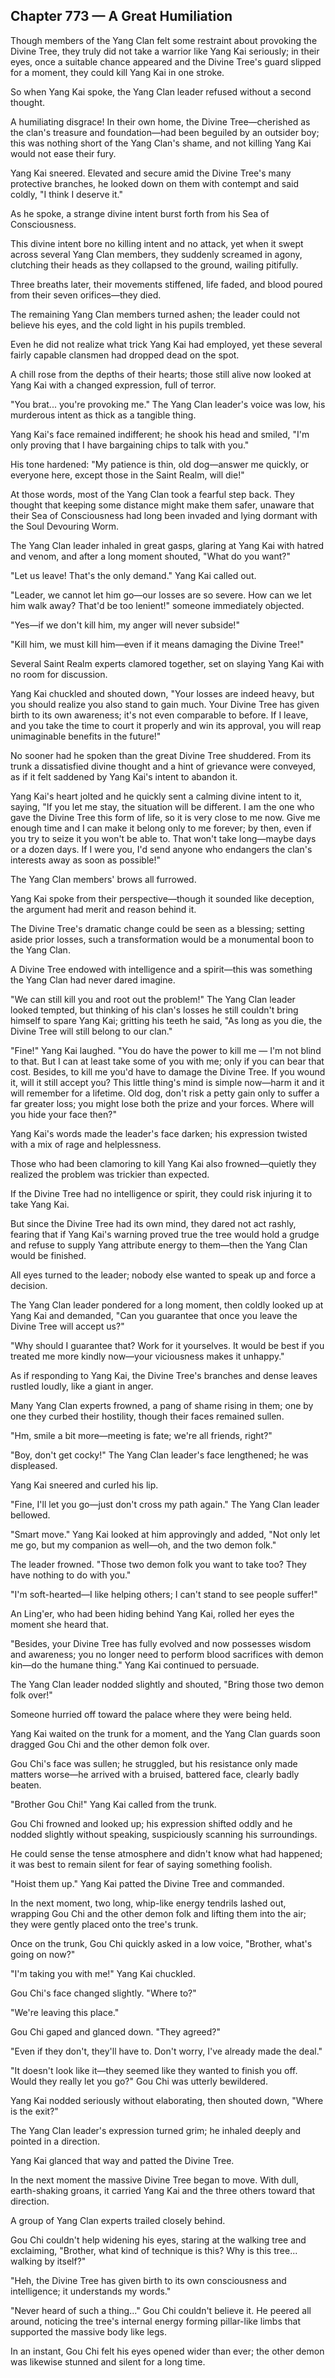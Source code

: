 ## Chapter 773 — A Great Humiliation

Though members of the Yang Clan felt some restraint about provoking the Divine Tree, they truly did not take a warrior like Yang Kai seriously; in their eyes, once a suitable chance appeared and the Divine Tree's guard slipped for a moment, they could kill Yang Kai in one stroke.

So when Yang Kai spoke, the Yang Clan leader refused without a second thought.

A humiliating disgrace! In their own home, the Divine Tree—cherished as the clan's treasure and foundation—had been beguiled by an outsider boy; this was nothing short of the Yang Clan's shame, and not killing Yang Kai would not ease their fury.

Yang Kai sneered. Elevated and secure amid the Divine Tree's many protective branches, he looked down on them with contempt and said coldly, "I think I deserve it."

As he spoke, a strange divine intent burst forth from his Sea of Consciousness.

This divine intent bore no killing intent and no attack, yet when it swept across several Yang Clan members, they suddenly screamed in agony, clutching their heads as they collapsed to the ground, wailing pitifully.

Three breaths later, their movements stiffened, life faded, and blood poured from their seven orifices—they died.

The remaining Yang Clan members turned ashen; the leader could not believe his eyes, and the cold light in his pupils trembled.

Even he did not realize what trick Yang Kai had employed, yet these several fairly capable clansmen had dropped dead on the spot.

A chill rose from the depths of their hearts; those still alive now looked at Yang Kai with a changed expression, full of terror.

"You brat... you're provoking me." The Yang Clan leader's voice was low, his murderous intent as thick as a tangible thing.

Yang Kai's face remained indifferent; he shook his head and smiled, "I'm only proving that I have bargaining chips to talk with you."

His tone hardened: "My patience is thin, old dog—answer me quickly, or everyone here, except those in the Saint Realm, will die!"

At those words, most of the Yang Clan took a fearful step back. They thought that keeping some distance might make them safer, unaware that their Sea of Consciousness had long been invaded and lying dormant with the Soul Devouring Worm.

The Yang Clan leader inhaled in great gasps, glaring at Yang Kai with hatred and venom, and after a long moment shouted, "What do you want?"

"Let us leave! That's the only demand." Yang Kai called out.

"Leader, we cannot let him go—our losses are so severe. How can we let him walk away? That'd be too lenient!" someone immediately objected.

"Yes—if we don't kill him, my anger will never subside!"

"Kill him, we must kill him—even if it means damaging the Divine Tree!"

Several Saint Realm experts clamored together, set on slaying Yang Kai with no room for discussion.

Yang Kai chuckled and shouted down, "Your losses are indeed heavy, but you should realize you also stand to gain much. Your Divine Tree has given birth to its own awareness; it's not even comparable to before. If I leave, and you take the time to court it properly and win its approval, you will reap unimaginable benefits in the future!"

No sooner had he spoken than the great Divine Tree shuddered. From its trunk a dissatisfied divine thought and a hint of grievance were conveyed, as if it felt saddened by Yang Kai's intent to abandon it.

Yang Kai's heart jolted and he quickly sent a calming divine intent to it, saying, "If you let me stay, the situation will be different. I am the one who gave the Divine Tree this form of life, so it is very close to me now. Give me enough time and I can make it belong only to me forever; by then, even if you try to seize it you won't be able to. That won't take long—maybe days or a dozen days. If I were you, I'd send anyone who endangers the clan's interests away as soon as possible!"

The Yang Clan members' brows all furrowed.

Yang Kai spoke from their perspective—though it sounded like deception, the argument had merit and reason behind it.

The Divine Tree's dramatic change could be seen as a blessing; setting aside prior losses, such a transformation would be a monumental boon to the Yang Clan.

A Divine Tree endowed with intelligence and a spirit—this was something the Yang Clan had never dared imagine.

"We can still kill you and root out the problem!" The Yang Clan leader looked tempted, but thinking of his clan's losses he still couldn't bring himself to spare Yang Kai; gritting his teeth he said, "As long as you die, the Divine Tree will still belong to our clan."

"Fine!" Yang Kai laughed. "You do have the power to kill me — I'm not blind to that. But I can at least take some of you with me; only if you can bear that cost. Besides, to kill me you'd have to damage the Divine Tree. If you wound it, will it still accept you? This little thing's mind is simple now—harm it and it will remember for a lifetime. Old dog, don't risk a petty gain only to suffer a far greater loss; you might lose both the prize and your forces. Where will you hide your face then?"

Yang Kai's words made the leader's face darken; his expression twisted with a mix of rage and helplessness.

Those who had been clamoring to kill Yang Kai also frowned—quietly they realized the problem was trickier than expected.

If the Divine Tree had no intelligence or spirit, they could risk injuring it to take Yang Kai.

But since the Divine Tree had its own mind, they dared not act rashly, fearing that if Yang Kai's warning proved true the tree would hold a grudge and refuse to supply Yang attribute energy to them—then the Yang Clan would be finished.

All eyes turned to the leader; nobody else wanted to speak up and force a decision.

The Yang Clan leader pondered for a long moment, then coldly looked up at Yang Kai and demanded, "Can you guarantee that once you leave the Divine Tree will accept us?"

"Why should I guarantee that? Work for it yourselves. It would be best if you treated me more kindly now—your viciousness makes it unhappy."

As if responding to Yang Kai, the Divine Tree's branches and dense leaves rustled loudly, like a giant in anger.

Many Yang Clan experts frowned, a pang of shame rising in them; one by one they curbed their hostility, though their faces remained sullen.

"Hm, smile a bit more—meeting is fate; we're all friends, right?"

"Boy, don't get cocky!" The Yang Clan leader's face lengthened; he was displeased.

Yang Kai sneered and curled his lip.

"Fine, I'll let you go—just don't cross my path again." The Yang Clan leader bellowed.

"Smart move." Yang Kai looked at him approvingly and added, "Not only let me go, but my companion as well—oh, and the two demon folk."

The leader frowned. "Those two demon folk you want to take too? They have nothing to do with you."

"I'm soft-hearted—I like helping others; I can't stand to see people suffer!"

An Ling'er, who had been hiding behind Yang Kai, rolled her eyes the moment she heard that.

"Besides, your Divine Tree has fully evolved and now possesses wisdom and awareness; you no longer need to perform blood sacrifices with demon kin—do the humane thing." Yang Kai continued to persuade.

The Yang Clan leader nodded slightly and shouted, "Bring those two demon folk over!"

Someone hurried off toward the palace where they were being held.

Yang Kai waited on the trunk for a moment, and the Yang Clan guards soon dragged Gou Chi and the other demon folk over.

Gou Chi's face was sullen; he struggled, but his resistance only made matters worse—he arrived with a bruised, battered face, clearly badly beaten.

"Brother Gou Chi!" Yang Kai called from the trunk.

Gou Chi frowned and looked up; his expression shifted oddly and he nodded slightly without speaking, suspiciously scanning his surroundings.

He could sense the tense atmosphere and didn't know what had happened; it was best to remain silent for fear of saying something foolish.

"Hoist them up." Yang Kai patted the Divine Tree and commanded.

In the next moment, two long, whip-like energy tendrils lashed out, wrapping Gou Chi and the other demon folk and lifting them into the air; they were gently placed onto the tree's trunk.

Once on the trunk, Gou Chi quickly asked in a low voice, "Brother, what's going on now?"

"I'm taking you with me!" Yang Kai chuckled.

Gou Chi's face changed slightly. "Where to?"

"We're leaving this place."

Gou Chi gaped and glanced down. "They agreed?"

"Even if they don't, they'll have to. Don't worry, I've already made the deal."

"It doesn't look like it—they seemed like they wanted to finish you off. Would they really let you go?" Gou Chi was utterly bewildered.

Yang Kai nodded seriously without elaborating, then shouted down, "Where is the exit?"

The Yang Clan leader's expression turned grim; he inhaled deeply and pointed in a direction.

Yang Kai glanced that way and patted the Divine Tree.

In the next moment the massive Divine Tree began to move. With dull, earth-shaking groans, it carried Yang Kai and the three others toward that direction.

A group of Yang Clan experts trailed closely behind.

Gou Chi couldn't help widening his eyes, staring at the walking tree and exclaiming, "Brother, what kind of technique is this? Why is this tree... walking by itself?"

"Heh, the Divine Tree has given birth to its own consciousness and intelligence; it understands my words."

"Never heard of such a thing..." Gou Chi couldn't believe it. He peered all around, noticing the tree's internal energy forming pillar-like limbs that supported the massive body like legs.

In an instant, Gou Chi felt his eyes opened wider than ever; the other demon was likewise stunned and silent for a long time.